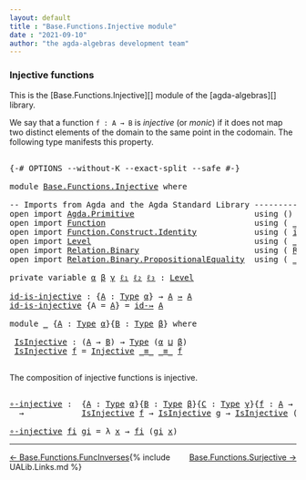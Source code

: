 ```yaml
---
layout: default
title : "Base.Functions.Injective module"
date : "2021-09-10"
author: "the agda-algebras development team"
---
```


### <a id="injective-functions">Injective functions</a>

This is the [Base.Functions.Injective][] module of the [agda-algebras][] library.

We say that a function `f : A → B` is *injective* (or *monic*) if it
does not map two distinct elements of the domain to the same point in
the codomain. The following type manifests this property.

<pre class="Agda">

<a id="485" class="Symbol">{-#</a> <a id="489" class="Keyword">OPTIONS</a> <a id="497" class="Pragma">--without-K</a> <a id="509" class="Pragma">--exact-split</a> <a id="523" class="Pragma">--safe</a> <a id="530" class="Symbol">#-}</a>

<a id="535" class="Keyword">module</a> <a id="542" href="Base.Functions.Injective.html" class="Module">Base.Functions.Injective</a> <a id="567" class="Keyword">where</a>

<a id="574" class="Comment">-- Imports from Agda and the Agda Standard Library -------------------------------</a>
<a id="657" class="Keyword">open</a> <a id="662" class="Keyword">import</a> <a id="669" href="Agda.Primitive.html" class="Module">Agda.Primitive</a>                         <a id="708" class="Keyword">using</a> <a id="714" class="Symbol">()</a> <a id="717" class="Keyword">renaming</a> <a id="726" class="Symbol">(</a> <a id="728" href="Agda.Primitive.html#326" class="Primitive">Set</a> <a id="732" class="Symbol">to</a> <a id="735" class="Primitive">Type</a> <a id="740" class="Symbol">)</a>
<a id="742" class="Keyword">open</a> <a id="747" class="Keyword">import</a> <a id="754" href="Function.html" class="Module">Function</a>                               <a id="793" class="Keyword">using</a> <a id="799" class="Symbol">(</a> <a id="801" href="Function.Bundles.html#8289" class="Function Operator">_↣_</a> <a id="805" class="Symbol">;</a>  <a id="808" href="Function.Base.html#1031" class="Function Operator">_∘_</a> <a id="812" class="Symbol">;</a> <a id="814" href="Function.Definitions.html#889" class="Function">Injective</a> <a id="824" class="Symbol">)</a>
<a id="826" class="Keyword">open</a> <a id="831" class="Keyword">import</a> <a id="838" href="Function.Construct.Identity.html" class="Module">Function.Construct.Identity</a>            <a id="877" class="Keyword">using</a> <a id="883" class="Symbol">(</a> <a id="885" href="Function.Construct.Identity.html#3966" class="Function">id-↣</a> <a id="890" class="Symbol">)</a>
<a id="892" class="Keyword">open</a> <a id="897" class="Keyword">import</a> <a id="904" href="Level.html" class="Module">Level</a>                                  <a id="943" class="Keyword">using</a> <a id="949" class="Symbol">(</a> <a id="951" href="Agda.Primitive.html#810" class="Primitive Operator">_⊔_</a> <a id="955" class="Symbol">;</a> <a id="957" href="Agda.Primitive.html#597" class="Postulate">Level</a> <a id="963" class="Symbol">)</a>
<a id="965" class="Keyword">open</a> <a id="970" class="Keyword">import</a> <a id="977" href="Relation.Binary.html" class="Module">Relation.Binary</a>                        <a id="1016" class="Keyword">using</a> <a id="1022" class="Symbol">(</a> <a id="1024" href="Relation.Binary.Core.html#882" class="Function">Rel</a> <a id="1028" class="Symbol">)</a>
<a id="1030" class="Keyword">open</a> <a id="1035" class="Keyword">import</a> <a id="1042" href="Relation.Binary.PropositionalEquality.html" class="Module">Relation.Binary.PropositionalEquality</a>  <a id="1081" class="Keyword">using</a> <a id="1087" class="Symbol">(</a> <a id="1089" href="Agda.Builtin.Equality.html#151" class="Datatype Operator">_≡_</a> <a id="1093" class="Symbol">;</a> <a id="1095" href="Agda.Builtin.Equality.html#208" class="InductiveConstructor">refl</a> <a id="1100" class="Symbol">)</a>

<a id="1103" class="Keyword">private</a> <a id="1111" class="Keyword">variable</a> <a id="1120" href="Base.Functions.Injective.html#1120" class="Generalizable">α</a> <a id="1122" href="Base.Functions.Injective.html#1122" class="Generalizable">β</a> <a id="1124" href="Base.Functions.Injective.html#1124" class="Generalizable">γ</a> <a id="1126" href="Base.Functions.Injective.html#1126" class="Generalizable">ℓ₁</a> <a id="1129" href="Base.Functions.Injective.html#1129" class="Generalizable">ℓ₂</a> <a id="1132" href="Base.Functions.Injective.html#1132" class="Generalizable">ℓ₃</a> <a id="1135" class="Symbol">:</a> <a id="1137" href="Agda.Primitive.html#597" class="Postulate">Level</a>

<a id="id-is-injective"></a><a id="1144" href="Base.Functions.Injective.html#1144" class="Function">id-is-injective</a> <a id="1160" class="Symbol">:</a> <a id="1162" class="Symbol">{</a><a id="1163" href="Base.Functions.Injective.html#1163" class="Bound">A</a> <a id="1165" class="Symbol">:</a> <a id="1167" href="Base.Functions.Injective.html#735" class="Primitive">Type</a> <a id="1172" href="Base.Functions.Injective.html#1120" class="Generalizable">α</a><a id="1173" class="Symbol">}</a> <a id="1175" class="Symbol">→</a> <a id="1177" href="Base.Functions.Injective.html#1163" class="Bound">A</a> <a id="1179" href="Function.Bundles.html#8289" class="Function Operator">↣</a> <a id="1181" href="Base.Functions.Injective.html#1163" class="Bound">A</a>
<a id="1183" href="Base.Functions.Injective.html#1144" class="Function">id-is-injective</a> <a id="1199" class="Symbol">{</a><a id="1200" class="Argument">A</a> <a id="1202" class="Symbol">=</a> <a id="1204" href="Base.Functions.Injective.html#1204" class="Bound">A</a><a id="1205" class="Symbol">}</a> <a id="1207" class="Symbol">=</a> <a id="1209" href="Function.Construct.Identity.html#3966" class="Function">id-↣</a> <a id="1214" href="Base.Functions.Injective.html#1204" class="Bound">A</a>

<a id="1217" class="Keyword">module</a> <a id="1224" href="Base.Functions.Injective.html#1224" class="Module">_</a> <a id="1226" class="Symbol">{</a><a id="1227" href="Base.Functions.Injective.html#1227" class="Bound">A</a> <a id="1229" class="Symbol">:</a> <a id="1231" href="Base.Functions.Injective.html#735" class="Primitive">Type</a> <a id="1236" href="Base.Functions.Injective.html#1120" class="Generalizable">α</a><a id="1237" class="Symbol">}{</a><a id="1239" href="Base.Functions.Injective.html#1239" class="Bound">B</a> <a id="1241" class="Symbol">:</a> <a id="1243" href="Base.Functions.Injective.html#735" class="Primitive">Type</a> <a id="1248" href="Base.Functions.Injective.html#1122" class="Generalizable">β</a><a id="1249" class="Symbol">}</a> <a id="1251" class="Keyword">where</a>

 <a id="1259" href="Base.Functions.Injective.html#1259" class="Function">IsInjective</a> <a id="1271" class="Symbol">:</a> <a id="1273" class="Symbol">(</a><a id="1274" href="Base.Functions.Injective.html#1227" class="Bound">A</a> <a id="1276" class="Symbol">→</a> <a id="1278" href="Base.Functions.Injective.html#1239" class="Bound">B</a><a id="1279" class="Symbol">)</a> <a id="1281" class="Symbol">→</a> <a id="1283" href="Base.Functions.Injective.html#735" class="Primitive">Type</a> <a id="1288" class="Symbol">(</a><a id="1289" href="Base.Functions.Injective.html#1236" class="Bound">α</a> <a id="1291" href="Agda.Primitive.html#810" class="Primitive Operator">⊔</a> <a id="1293" href="Base.Functions.Injective.html#1248" class="Bound">β</a><a id="1294" class="Symbol">)</a>
 <a id="1297" href="Base.Functions.Injective.html#1259" class="Function">IsInjective</a> <a id="1309" href="Base.Functions.Injective.html#1309" class="Bound">f</a> <a id="1311" class="Symbol">=</a> <a id="1313" href="Function.Definitions.html#889" class="Function">Injective</a> <a id="1323" href="Agda.Builtin.Equality.html#151" class="Datatype Operator">_≡_</a> <a id="1327" href="Agda.Builtin.Equality.html#151" class="Datatype Operator">_≡_</a> <a id="1331" href="Base.Functions.Injective.html#1309" class="Bound">f</a>

</pre>

The composition of injective functions is injective.

<pre class="Agda">

<a id="∘-injective"></a><a id="1414" href="Base.Functions.Injective.html#1414" class="Function">∘-injective</a> <a id="1426" class="Symbol">:</a>  <a id="1429" class="Symbol">{</a><a id="1430" href="Base.Functions.Injective.html#1430" class="Bound">A</a> <a id="1432" class="Symbol">:</a> <a id="1434" href="Base.Functions.Injective.html#735" class="Primitive">Type</a> <a id="1439" href="Base.Functions.Injective.html#1120" class="Generalizable">α</a><a id="1440" class="Symbol">}{</a><a id="1442" href="Base.Functions.Injective.html#1442" class="Bound">B</a> <a id="1444" class="Symbol">:</a> <a id="1446" href="Base.Functions.Injective.html#735" class="Primitive">Type</a> <a id="1451" href="Base.Functions.Injective.html#1122" class="Generalizable">β</a><a id="1452" class="Symbol">}{</a><a id="1454" href="Base.Functions.Injective.html#1454" class="Bound">C</a> <a id="1456" class="Symbol">:</a> <a id="1458" href="Base.Functions.Injective.html#735" class="Primitive">Type</a> <a id="1463" href="Base.Functions.Injective.html#1124" class="Generalizable">γ</a><a id="1464" class="Symbol">}{</a><a id="1466" href="Base.Functions.Injective.html#1466" class="Bound">f</a> <a id="1468" class="Symbol">:</a> <a id="1470" href="Base.Functions.Injective.html#1430" class="Bound">A</a> <a id="1472" class="Symbol">→</a> <a id="1474" href="Base.Functions.Injective.html#1442" class="Bound">B</a><a id="1475" class="Symbol">}{</a><a id="1477" href="Base.Functions.Injective.html#1477" class="Bound">g</a> <a id="1479" class="Symbol">:</a> <a id="1481" href="Base.Functions.Injective.html#1442" class="Bound">B</a> <a id="1483" class="Symbol">→</a> <a id="1485" href="Base.Functions.Injective.html#1454" class="Bound">C</a><a id="1486" class="Symbol">}</a>
  <a id="1490" class="Symbol">→</a>            <a id="1503" href="Base.Functions.Injective.html#1259" class="Function">IsInjective</a> <a id="1515" href="Base.Functions.Injective.html#1466" class="Bound">f</a> <a id="1517" class="Symbol">→</a> <a id="1519" href="Base.Functions.Injective.html#1259" class="Function">IsInjective</a> <a id="1531" href="Base.Functions.Injective.html#1477" class="Bound">g</a> <a id="1533" class="Symbol">→</a> <a id="1535" href="Base.Functions.Injective.html#1259" class="Function">IsInjective</a> <a id="1547" class="Symbol">(</a><a id="1548" href="Base.Functions.Injective.html#1477" class="Bound">g</a> <a id="1550" href="Function.Base.html#1031" class="Function Operator">∘</a> <a id="1552" href="Base.Functions.Injective.html#1466" class="Bound">f</a><a id="1553" class="Symbol">)</a>

<a id="1556" href="Base.Functions.Injective.html#1414" class="Function">∘-injective</a> <a id="1568" href="Base.Functions.Injective.html#1568" class="Bound">fi</a> <a id="1571" href="Base.Functions.Injective.html#1571" class="Bound">gi</a> <a id="1574" class="Symbol">=</a> <a id="1576" class="Symbol">λ</a> <a id="1578" href="Base.Functions.Injective.html#1578" class="Bound">x</a> <a id="1580" class="Symbol">→</a> <a id="1582" href="Base.Functions.Injective.html#1568" class="Bound">fi</a> <a id="1585" class="Symbol">(</a><a id="1586" href="Base.Functions.Injective.html#1571" class="Bound">gi</a> <a id="1589" href="Base.Functions.Injective.html#1578" class="Bound">x</a><a id="1590" class="Symbol">)</a>
</pre>

--------------------------------------

<span style="float:left;">[← Base.Functions.FuncInverses](Base.Functions.FuncInverses.html)</span>
<span style="float:right;">[Base.Functions.Surjective →](Base.Functions.Surjective.html)</span>

{% include UALib.Links.md %}


